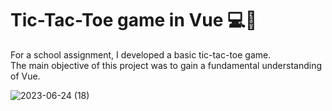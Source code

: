 # Tic-Tac-Toe game in Vue 💻🚀

For a school assignment, I developed a basic tic-tac-toe game.  
The main objective of this project was to gain a fundamental understanding of Vue.

![2023-06-24 (18)](https://github.com/zandrastr/mi-assignment-tic-tac-toe-vue/assets/95537845/f7678e23-3167-4aca-a0b7-5d81b28d83dc)
